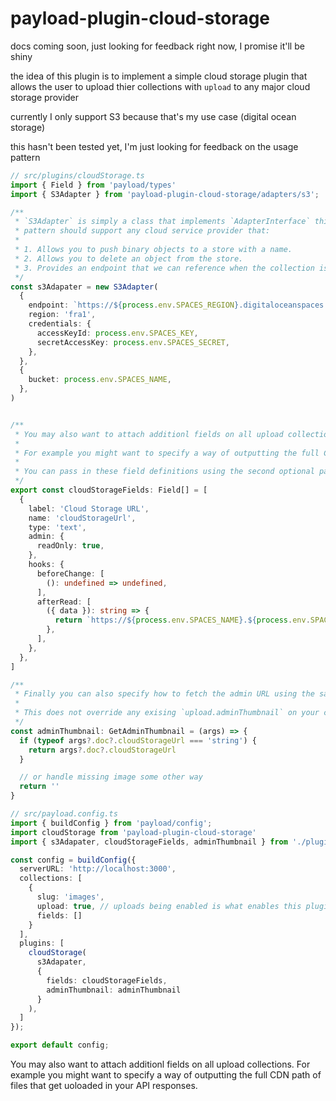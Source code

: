 # payload-plugin-cloud-storage

docs coming soon, just looking for feedback right now, I promise it'll be shiny

the idea of this plugin is to implement a simple cloud storage plugin that allows the user to upload thier collections with `upload` to any major cloud storage provider

currently I only support S3 because that's my use case (digital ocean storage)

this hasn't been tested yet, I'm just looking for feedback on the usage pattern

```ts
// src/plugins/cloudStorage.ts
import { Field } from 'payload/types'
import { S3Adapter } from 'payload-plugin-cloud-storage/adapters/s3';

/**
 * `S3Adapter` is simply a class that implements `AdapterInterface` this
 * pattern should support any cloud service provider that:
 * 
 * 1. Allows you to push binary objects to a store with a name.
 * 2. Allows you to delete an object from the store.
 * 3. Provides an endpoint that we can reference when the collection is queried.
 */
const s3Adapater = new S3Adapter(
  {
    endpoint: `https://${process.env.SPACES_REGION}.digitaloceanspaces.com`,
    region: 'fra1',
    credentials: {
      accessKeyId: process.env.SPACES_KEY,
      secretAccessKey: process.env.SPACES_SECRET,
    },
  },
  {
    bucket: process.env.SPACES_NAME,
  },
)


/**
 * You may also want to attach additionl fields on all upload collections.
 * 
 * For example you might want to specify a way of outputting the full CDN path of files that get uoloaded in your API responses.
 * 
 * You can pass in these field definitions using the second optional parameter to `cloudStorage()`
 */
export const cloudStorageFields: Field[] = [
  {
    label: 'Cloud Storage URL',
    name: 'cloudStorageUrl',
    type: 'text',
    admin: {
      readOnly: true,
    },
    hooks: {
      beforeChange: [
        (): undefined => undefined,
      ],
      afterRead: [
        ({ data }): string => {
          return `https://${process.env.SPACES_NAME}.${process.env.SPACES_REGION}.cdn.digitaloceanspaces.com/${data.filename}`
        },
      ],
    },
  },
]

/**
 * Finally you can also specify how to fetch the admin URL using the same signature as if you would for other colections.
 * 
 * This does not override any exising `upload.adminThumbnail` on your collection.
 */
const adminThumbnail: GetAdminThumbnail = (args) => {
  if (typeof args?.doc?.cloudStorageUrl === 'string') {
    return args?.doc?.cloudStorageUrl
  }

  // or handle missing image some other way
  return ''
}

```

```ts
// src/payload.config.ts
import { buildConfig } from 'payload/config';
import cloudStorage from 'payload-plugin-cloud-storage'
import { s3Adapater, cloudStorageFields, adminThumbnail } from './plugins/cloudStorage.ts'

const config = buildConfig({
  serverURL: 'http://localhost:3000',
  collections: [
    {
      slug: 'images',
      upload: true, // uploads being enabled is what enables this plugin on the collection
      fields: []
    }
  ],
  plugins: [
    cloudStorage(
      s3Adapater,
      {
        fields: cloudStorageFields,
        adminThumbnail: adminThumbnail
      }
    ),
  ]
});

export default config;
```

You may also want to attach additionl fields on all upload collections. For example you might want to specify a way of outputting the full CDN path of files that get uoloaded in your API responses.